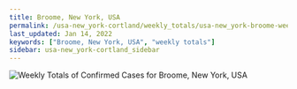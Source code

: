 ```yaml
---
title: Broome, New York, USA
permalink: /usa-new_york-cortland/weekly_totals/usa-new_york-broome-weekly_totals.html
last_updated: Jan 14, 2022
keywords: ["Broome, New York, USA", "weekly totals"]
sidebar: usa-new_york-cortland_sidebar
---
```


![Weekly Totals of Confirmed Cases for Broome, New York, USA](/covid_tracker/images/graphs/usa-new_york-broome-weekly_totals_graph.png)
